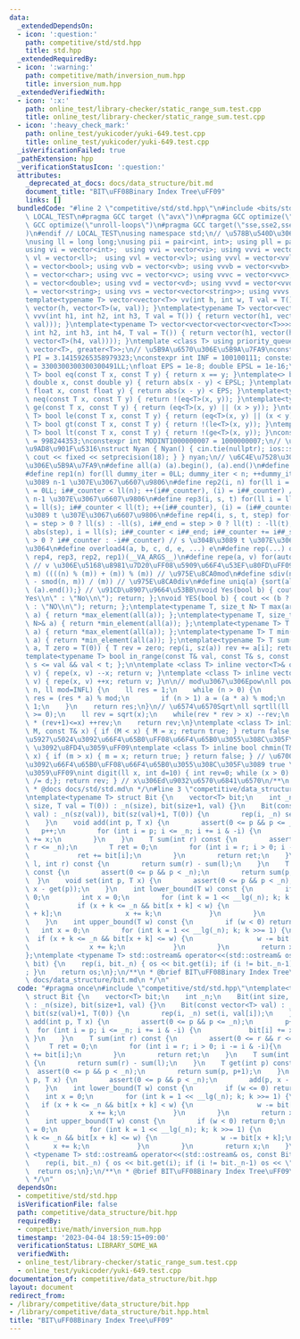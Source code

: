 ```yaml
---
data:
  _extendedDependsOn:
  - icon: ':question:'
    path: competitive/std/std.hpp
    title: std.hpp
  _extendedRequiredBy:
  - icon: ':warning:'
    path: competitive/math/inversion_num.hpp
    title: inversion_num.hpp
  _extendedVerifiedWith:
  - icon: ':x:'
    path: online_test/library-checker/static_range_sum.test.cpp
    title: online_test/library-checker/static_range_sum.test.cpp
  - icon: ':heavy_check_mark:'
    path: online_test/yukicoder/yuki-649.test.cpp
    title: online_test/yukicoder/yuki-649.test.cpp
  _isVerificationFailed: true
  _pathExtension: hpp
  _verificationStatusIcon: ':question:'
  attributes:
    _deprecated_at_docs: docs/data_structure/bit.md
    document_title: "BIT\uFF08Binary Index Tree\uFF09"
    links: []
  bundledCode: "#line 2 \"competitive/std/std.hpp\"\n#include <bits/stdc++.h>\n#ifndef\
    \ LOCAL_TEST\n#pragma GCC target (\"avx\")\n#pragma GCC optimize(\"O3\")\n#pragma\
    \ GCC optimize(\"unroll-loops\")\n#pragma GCC target(\"sse,sse2,sse3,ssse3,sse4,popcnt,abm,mmx,avx,tune=native\"\
    )\n#endif // LOCAL_TEST\nusing namespace std;\n// \u578B\u540D\u306E\u77ED\u7E2E\
    \nusing ll = long long;\nusing pii = pair<int, int>; using pll = pair<ll, ll>;\n\
    using vi = vector<int>;  using vvi = vector<vi>; using vvvi = vector<vvi>;\nusing\
    \ vl = vector<ll>;  using vvl = vector<vl>; using vvvl = vector<vvl>;\nusing vb\
    \ = vector<bool>; using vvb = vector<vb>; using vvvb = vector<vvb>;\nusing vc\
    \ = vector<char>; using vvc = vector<vc>; using vvvc = vector<vvc>;\nusing vd\
    \ = vector<double>; using vvd = vector<vd>; using vvvd = vector<vvd>;\nusing vs\
    \ = vector<string>; using vvs = vector<vector<string>>; using vvvs = vector<vector<vector<string>>>;\n\
    template<typename T> vector<vector<T>> vv(int h, int w, T val = T()) { return\
    \ vector(h, vector<T>(w, val)); }\ntemplate<typename T> vector<vector<vector<T>>>\
    \ vvv(int h1, int h2, int h3, T val = T()) { return vector(h1, vector(h2, vector<T>(h3,\
    \ val))); }\ntemplate<typename T> vector<vector<vector<vector<T>>>> vvvv(int h1,\
    \ int h2, int h3, int h4, T val = T()) { return vector(h1, vector(h2, vector(h3,\
    \ vector<T>(h4, val)))); }\ntemplate <class T> using priority_queue_min = priority_queue<T,\
    \ vector<T>, greater<T>>;\n// \u5B9A\u6570\u306E\u5B9A\u7FA9\nconstexpr double\
    \ PI = 3.14159265358979323;\nconstexpr int INF = 100100111; constexpr ll INFL\
    \ = 3300300300300300491LL;\nfloat EPS = 1e-8; double EPSL = 1e-16;\ntemplate<typename\
    \ T> bool eq(const T x, const T y) { return x == y; }\ntemplate<> bool eq<double>(const\
    \ double x, const double y) { return abs(x - y) < EPSL; }\ntemplate<> bool eq<float>(const\
    \ float x, const float y) { return abs(x - y) < EPS; }\ntemplate<typename T> bool\
    \ neq(const T x, const T y) { return !(eq<T>(x, y)); }\ntemplate<typename T> bool\
    \ ge(const T x, const T y) { return (eq<T>(x, y) || (x > y)); }\ntemplate<typename\
    \ T> bool le(const T x, const T y) { return (eq<T>(x, y) || (x < y)); }\ntemplate<typename\
    \ T> bool gt(const T x, const T y) { return !(le<T>(x, y)); }\ntemplate<typename\
    \ T> bool lt(const T x, const T y) { return !(ge<T>(x, y)); }\nconstexpr int MODINT998244353\
    \ = 998244353;\nconstexpr int MODINT1000000007 = 1000000007;\n// \u5165\u51FA\u529B\
    \u9AD8\u901F\u5316\nstruct Nyan { Nyan() { cin.tie(nullptr); ios::sync_with_stdio(false);\
    \ cout << fixed << setprecision(18); } } nyan;\n// \u6C4E\u7528\u30DE\u30AF\u30ED\
    \u306E\u5B9A\u7FA9\n#define all(a) (a).begin(), (a).end()\n#define sz(x) ((ll)(x).size())\n\
    #define rep1(n) for(ll dummy_iter = 0LL; dummy_iter < n; ++dummy_iter) // 0 \u304B\
    \u3089 n-1 \u307E\u3067\u6607\u9806\n#define rep2(i, n) for(ll i = 0LL, i##_counter\
    \ = 0LL; i##_counter < ll(n); ++(i##_counter), (i) = i##_counter) // 0 \u304B\u3089\
    \ n-1 \u307E\u3067\u6607\u9806\n#define rep3(i, s, t) for(ll i = ll(s), i##_counter\
    \ = ll(s); i##_counter < ll(t); ++(i##_counter), (i) = (i##_counter)) // s \u304B\
    \u3089 t \u307E\u3067\u6607\u9806\n#define rep4(i, s, t, step) for(ll i##_counter\
    \ = step > 0 ? ll(s) : -ll(s), i##_end = step > 0 ? ll(t) : -ll(t), i##_step =\
    \ abs(step), i = ll(s); i##_counter < i##_end; i##_counter += i##_step, i = step\
    \ > 0 ? i##_counter : -i##_counter) // s \u304B\u3089 t \u307E\u3067 step\u305A\
    \u3064\n#define overload4(a, b, c, d, e, ...) e\n#define rep(...) overload4(__VA_ARGS__,\
    \ rep4, rep3, rep2, rep1)(__VA_ARGS__)\n#define repe(a, v) for(auto& a : (v))\
    \ // v \u306E\u5168\u8981\u7D20\uFF08\u5909\u66F4\u53EF\u80FD\uFF09\n#define smod(n,\
    \ m) ((((n) % (m)) + (m)) % (m)) // \u975E\u8CA0mod\n#define sdiv(n, m) (((n)\
    \ - smod(n, m)) / (m)) // \u975E\u8CA0div\n#define uniq(a) {sort(all(a)); (a).erase(unique(all(a)),\
    \ (a).end());} // \u91CD\u8907\u9664\u53BB\nvoid Yes(bool b) { cout << (b ? \"\
    Yes\\n\" : \"No\\n\"); return; };\nvoid YES(bool b) { cout << (b ? \"YES\\n\"\
    \ : \"NO\\n\"); return; };\ntemplate<typename T, size_t N> T max(array<T, N>&\
    \ a) { return *max_element(all(a)); };\ntemplate<typename T, size_t N> T min(array<T,\
    \ N>& a) { return *min_element(all(a)); };\ntemplate<typename T> T max(vector<T>&\
    \ a) { return *max_element(all(a)); };\ntemplate<typename T> T min(vector<T>&\
    \ a) { return *min_element(all(a)); };\ntemplate<typename T> T sum(vector<T>&\
    \ a, T zero = T(0)) { T rev = zero; rep(i, sz(a)) rev += a[i]; return rev; };\n\
    template<typename T> bool in_range(const T& val, const T& s, const T& t) { return\
    \ s <= val && val < t; };\n\ntemplate <class T> inline vector<T>& operator--(vector<T>&\
    \ v) { repe(x, v) --x; return v; }\ntemplate <class T> inline vector<T>& operator++(vector<T>&\
    \ v) { repe(x, v) ++x; return v; }\n\n// mod\u3067\u306Epow\nll powm(ll a, ll\
    \ n, ll mod=INFL) {\n    ll res = 1;\n    while (n > 0) {\n        if (n & 1)\
    \ res = (res * a) % mod;\n        if (n > 1) a = (a * a) % mod;\n        n >>=\
    \ 1;\n    }\n    return res;\n}\n// \u6574\u6570Sqrt\nll sqrtll(ll x) {\n    assert(x\
    \ >= 0);\n    ll rev = sqrt(x);\n    while(rev * rev > x) --rev;\n    while((rev+1)\
    \ * (rev+1)<=x) ++rev;\n    return rev;\n}\ntemplate <class T> inline bool chmax(T&\
    \ M, const T& x) { if (M < x) { M = x; return true; } return false; } // \u6700\
    \u5927\u5024\u3092\u66F4\u65B0\uFF08\u66F4\u65B0\u3055\u308C\u305F\u3089 true\
    \ \u3092\u8FD4\u3059\uFF09\ntemplate <class T> inline bool chmin(T& m, const T&\
    \ x) { if (m > x) { m = x; return true; } return false; } // \u6700\u5C0F\u5024\
    \u3092\u66F4\u65B0\uFF08\u66F4\u65B0\u3055\u308C\u305F\u3089 true \u3092\u8FD4\
    \u3059\uFF09\nint digit(ll x, int d=10) { int rev=0; while (x > 0) { rev++; x\
    \ /= d;}; return rev; } // x\u306Ed\u9032\u6570\u6841\u6570\n/**\n * @brief std.hpp\n\
    \ * @docs docs/std/std.md\n */\n#line 3 \"competitive/data_structure/bit.hpp\"\
    \ntemplate<typename T> struct Bit {\n    vector<T> bit;\n    int _n;\n    Bit(int\
    \ size, T val = T(0)) : _n(size), bit(size+1, val) {}\n    Bit(const vector<T>\
    \ val) : _n(sz(val)), bit(sz(val)+1, T(0)) {\n        rep(i, _n) set(i, val[i]);\n\
    \    }\n    void add(int p, T x) {\n        assert(0 <= p && p <= _n);\n     \
    \   p++;\n        for (int i = p; i <= _n; i += i & -i) {\n            bit[i]\
    \ += x;\n        }\n    }\n    T sum(int r) const {\n        assert(0 <= r &&\
    \ r <= _n);\n        T ret = 0;\n        for (int i = r; i > 0; i -= i & -i){\n\
    \            ret += bit[i];\n        }\n        return ret;\n    }\n    T sum(int\
    \ l, int r) const {\n        return sum(r) - sum(l);\n    }\n    T get(int p)\
    \ const {\n        assert(0 <= p && p < _n);\n        return sum(p, p+1);\n  \
    \  }\n    void set(int p, T x) {\n        assert(0 <= p && p < _n);\n        add(p,\
    \ x - get(p));\n    }\n    int lower_bound(T w) const {\n        if (w <= 0) return\
    \ 0;\n        int x = 0;\n        for (int k = 1 << __lg(_n); k; k >>= 1) {\n\
    \            if (x + k <= _n && bit[x + k] < w) {\n                w -= bit[x\
    \ + k];\n                x += k;\n            }\n        }\n        return x;\n\
    \    }\n    int upper_bound(T w) const {\n        if (w < 0) return 0;\n     \
    \   int x = 0;\n        for (int k = 1 << __lg(_n); k; k >>= 1) {\n          \
    \  if (x + k <= _n && bit[x + k] <= w) {\n                w -= bit[x + k];\n \
    \               x += k;\n            }\n        }\n        return x;\n    }\n\
    };\ntemplate <typename T> std::ostream& operator<<(std::ostream& os, const Bit<T>\
    \ bit) {\n    rep(i, bit._n) { os << bit.get(i); if (i != bit._n-1) os << \" \"\
    ; }\n    return os;\n};\n/**\n * @brief BIT\uFF08Binary Index Tree\uFF09\n * @docs\
    \ docs/data_structure/bit.md\n */\n"
  code: "#pragma once\n#include \"competitive/std/std.hpp\"\ntemplate<typename T>\
    \ struct Bit {\n    vector<T> bit;\n    int _n;\n    Bit(int size, T val = T(0))\
    \ : _n(size), bit(size+1, val) {}\n    Bit(const vector<T> val) : _n(sz(val)),\
    \ bit(sz(val)+1, T(0)) {\n        rep(i, _n) set(i, val[i]);\n    }\n    void\
    \ add(int p, T x) {\n        assert(0 <= p && p <= _n);\n        p++;\n      \
    \  for (int i = p; i <= _n; i += i & -i) {\n            bit[i] += x;\n       \
    \ }\n    }\n    T sum(int r) const {\n        assert(0 <= r && r <= _n);\n   \
    \     T ret = 0;\n        for (int i = r; i > 0; i -= i & -i){\n            ret\
    \ += bit[i];\n        }\n        return ret;\n    }\n    T sum(int l, int r) const\
    \ {\n        return sum(r) - sum(l);\n    }\n    T get(int p) const {\n      \
    \  assert(0 <= p && p < _n);\n        return sum(p, p+1);\n    }\n    void set(int\
    \ p, T x) {\n        assert(0 <= p && p < _n);\n        add(p, x - get(p));\n\
    \    }\n    int lower_bound(T w) const {\n        if (w <= 0) return 0;\n    \
    \    int x = 0;\n        for (int k = 1 << __lg(_n); k; k >>= 1) {\n         \
    \   if (x + k <= _n && bit[x + k] < w) {\n                w -= bit[x + k];\n \
    \               x += k;\n            }\n        }\n        return x;\n    }\n\
    \    int upper_bound(T w) const {\n        if (w < 0) return 0;\n        int x\
    \ = 0;\n        for (int k = 1 << __lg(_n); k; k >>= 1) {\n            if (x +\
    \ k <= _n && bit[x + k] <= w) {\n                w -= bit[x + k];\n          \
    \      x += k;\n            }\n        }\n        return x;\n    }\n};\ntemplate\
    \ <typename T> std::ostream& operator<<(std::ostream& os, const Bit<T> bit) {\n\
    \    rep(i, bit._n) { os << bit.get(i); if (i != bit._n-1) os << \" \"; }\n  \
    \  return os;\n};\n/**\n * @brief BIT\uFF08Binary Index Tree\uFF09\n * @docs docs/data_structure/bit.md\n\
    \ */\n"
  dependsOn:
  - competitive/std/std.hpp
  isVerificationFile: false
  path: competitive/data_structure/bit.hpp
  requiredBy:
  - competitive/math/inversion_num.hpp
  timestamp: '2023-04-04 18:59:15+09:00'
  verificationStatus: LIBRARY_SOME_WA
  verifiedWith:
  - online_test/library-checker/static_range_sum.test.cpp
  - online_test/yukicoder/yuki-649.test.cpp
documentation_of: competitive/data_structure/bit.hpp
layout: document
redirect_from:
- /library/competitive/data_structure/bit.hpp
- /library/competitive/data_structure/bit.hpp.html
title: "BIT\uFF08Binary Index Tree\uFF09"
---
```

